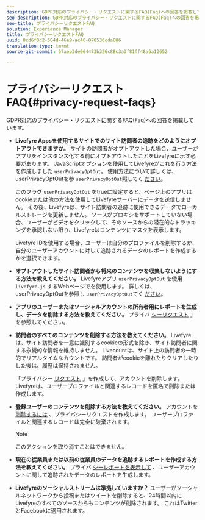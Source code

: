 ```yaml
---
description: GDPR対応のプライバシー・リクエストに関するFAQ(Faq)への回答を掲載しています。
seo-description: GDPR対応のプライバシー・リクエストに関するFAQ(Faq)への回答を掲載しています。
seo-title: プライバシーリクエストFAQ
solution: Experience Manager
title: プライバシーリクエストFAQ
uuid: 0cd6f0d2-504d-46e9-ac46-070536cda086
translation-type: tm+mt
source-git-commit: 67aeb3de964473b326c88c3a3f81ff48a6a12652

---
```



# プライバシーリクエストFAQ{#privacy-request-faqs}

GDPR対応のプライバシー・リクエストに関するFAQ(Faq)への回答を掲載しています。

* **Livefyre Appsを使用するサイトでのサイト訪問者の追跡をどのようにオプトアウトできますか。** サイトの訪問者がオプトアウトした場合、ユーザーがアプリをインスタンス化する前にオプトアウトしたことをLivefyreに示す必要があります。 JavaScriptオプションを使用してLivefyreがこれを行う方法を作成しました `userPrivacyOptOut`。 使用方法について詳しくは、userPrivacyOptOutを参 `userPrivacyOptOut`照してく [ださい](/help/using/c-settings-other/c-gdpr-compliance/c-userprivacyoptout.md)。

   このフラグ `userPrivacyOptOut` をtrueに設定すると、ページ上のアプリはcookieまたは他の方法を使用してLivefyreサーバーにデータを送信しません。 その後、Livefyreは、サイト訪問者の追跡に使用できるデータでローカルストレージを更新しません。 ソースがプロキシをサポートしていない場合、ユーザーがビデオをクリックして、そのソースからの潜在的なトラッキングを承認しない限り、Livefyreはコンテンツにマスクを表示します。

   Livefyre IDを使用する場合、ユーザーは自分のプロファイルを削除するか、自分のユーザーアカウントに対して追跡されるデータのレポートを作成するかを選択できます。

* **オプトアウトしたサイト訪問者から将来のコンテンツを収集しないようにする方法を教えてください。** Livefyreアプリ `userPrivacyOptOut` を使用 `livefyre.js` するWebページでを使用します。 詳しくは、userPrivacyOptOutを参照し `userPrivacyOptOut`てく [ださい](/help/using/c-settings-other/c-gdpr-compliance/c-userprivacyoptout.md)。

* **アプリのユーザーまたはソーシャルアカウントの所有者用にレポートを生成し、データを削除する方法を教えてください。** プライバ [シーリクエスト](../../c-settings-other/c-gdpr-compliance/c-privacy-requests.md#c_privacy_requests) 」を参照してください。

* **訪問者のすべてのコンテンツを削除する方法を教えてください。** Livefyreは、サイト訪問者を一意に識別するcookieの形式を除き、サイト訪問者に関する永続的な情報を維持しません。 Livecountは、サイト上の訪問者の一時的でリアルタイムなカウントです。 訪問者がcookieを離れたりクリアしたりした後は、履歴は保持されません。

   「プライバシー [リクエスト](../../c-settings-other/c-gdpr-compliance/c-privacy-requests.md#c_privacy_requests) 」を作成して、アカウントを削除します。 Livefyreは、ユーザープロファイルと関連するレコードを匿名で削除または作成します。

* **登録ユーザーのコンテンツを削除する方法を教えてください。** アカウントを [削除するには](../../c-settings-other/c-gdpr-compliance/c-privacy-requests.md#c_privacy_requests) 、プライバシーリクエストを作成します。 ユーザープロファイルと関連するレコードは完全に破棄されます。

   >[!NOTE]
   >
   >このアクションを取り消すことはできません。

* **現在の従業員または以前の従業員のデータを追跡するレポートを作成する方法を教えてください。** プライバ [シーレポートを表示して](../../c-settings-other/c-gdpr-compliance/c-view-a-privacy-report.md#c_view_a_privacy_report) 、ユーザーアカウントに関して追跡されたデータのレポートを生成します。

* **Livefyreのソーシャルストリームは準拠していますか？** ユーザーがソーシャルネットワークから投稿またはツイートを削除すると、24時間以内にLivefyreのすべてのソースからもコンテンツが削除されます。 これはTwitterとFacebookに適用されます。

